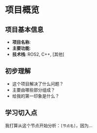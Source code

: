 # 项目概览

## 项目基本信息
- **项目名称**: 
- **主要功能**: 
- **技术栈**: ROS2, C++, [其他]

## 初步理解
- 这个项目解决了什么问题？
- 主要由哪些部分组成？
- 给我的第一印象是什么？

## 学习切入点
我打算从这个节点开始分析：`[节点名]`，因为...
